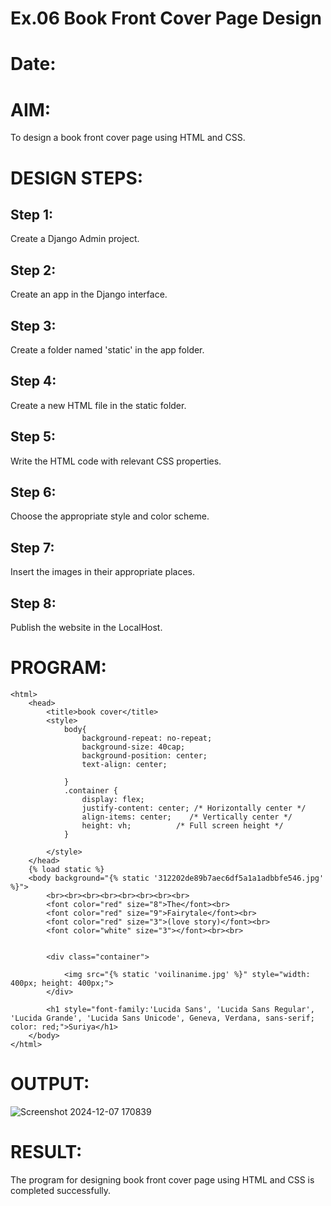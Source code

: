 # Ex.06 Book Front Cover Page Design
# Date:
# AIM:
To design a book front cover page using HTML and CSS.

# DESIGN STEPS:
## Step 1:
Create a Django Admin project.

## Step 2:
Create an app in the Django interface.

## Step 3:
Create a folder named 'static' in the app folder.

## Step 4:
Create a new HTML file in the static folder.

## Step 5:
Write the HTML code with relevant CSS properties.

## Step 6:
Choose the appropriate style and color scheme.

## Step 7:
Insert the images in their appropriate places.

## Step 8:
Publish the website in the LocalHost.

# PROGRAM:

```
<html>
    <head>
        <title>book cover</title>
        <style>
            body{
                background-repeat: no-repeat;
                background-size: 40cap;
                background-position: center;
                text-align: center;
                
            }
            .container {
                display: flex;
                justify-content: center; /* Horizontally center */
                align-items: center;    /* Vertically center */
                height: vh;          /* Full screen height */
            }
            
        </style>
    </head>
    {% load static %}
    <body background="{% static '312202de89b7aec6df5a1a1adbbfe546.jpg' %}">
        <br><br><br><br><br><br><br><br>
        <font color="red" size="8">The</font><br>
        <font color="red" size="9">Fairytale</font><br>
        <font color="red" size="3">(love story)</font><br>
        <font color="white" size="3"></font><br><br>
        
        
        <div class="container">
            
            <img src="{% static 'voilinanime.jpg' %}" style="width: 400px; height: 400px;">
        </div>
     
        <h1 style="font-family:'Lucida Sans', 'Lucida Sans Regular', 'Lucida Grande', 'Lucida Sans Unicode', Geneva, Verdana, sans-serif; color: red;">Suriya</h1>
    </body>
</html>
```
# OUTPUT:

![Screenshot 2024-12-07 170839](https://github.com/user-attachments/assets/710bb85b-4075-44ba-b93e-f6b2267c4ab5)



# RESULT:
The program for designing book front cover page using HTML and CSS is completed successfully.
